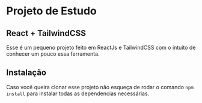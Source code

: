 # Projeto de Estudo

## React + TailwindCSS

Esse é um pequeno projeto feito em ReactJs e TailwindCSS com o intuito de conhecer um pouco essa ferramenta.

## Instalação
Caso você queira clonar esse projeto não esqueça de rodar o comando `npm install` para instalar todas as dependencias necessárias.
